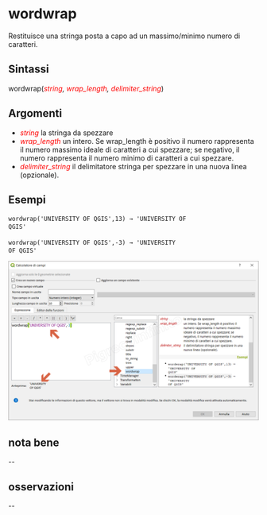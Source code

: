 # wordwrap

Restituisce una stringa posta a capo ad un massimo/minimo numero di caratteri.

## Sintassi

wordwrap(_<span style="color:red;">string</span>, <span style="color:red;">wrap_length</span>, <span style="color:red;">delimiter_string</span>_)

## Argomenti

* _<span style="color:red;">string</span>_ la stringa da spezzare
* _<span style="color:red;">wrap_length</span>_ un intero. Se wrap_length è positivo il numero rappresenta il numero massimo ideale di caratteri a cui spezzare; se negativo, il numero rappresenta il numero minimo di caratteri a cui spezzare.
* _<span style="color:red;">delimiter_string</span>_ il delimitatore stringa per spezzare in una nuova linea (opzionale).

## Esempi
```
wordwrap('UNIVERSITY OF QGIS',13) → 'UNIVERSITY OF
QGIS'

wordwrap('UNIVERSITY OF QGIS',-3) → 'UNIVERSITY
OF QGIS'
```

![](/img/stringhe_di_testo/wordwrap/wordwrap1.png)

## nota bene

--

## osservazioni

--
